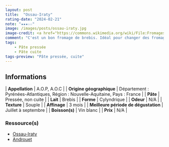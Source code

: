 ```yaml
---
layout: post
title:  "Ossau-Iraty"
rating-date: "2024-02-21"
note: "★★★☆☆"
image: /images/posts/ossau-iraty.jpg
image-credit: <a href="https://commons.wikimedia.org/wiki/File:Fromages_Ossau-Iraty_003.jpg">Jean Michel Etchecolonea</a>, <a href="https://creativecommons.org/licenses/by-sa/3.0">CC BY-SA 3.0</a>, via Wikimedia Commons
comment: "C'est un bon fromage de brebis. Idéal pour changer des fromages au lait de vache du type Comté. Il conviendra parfaitement en apéritif mais aussi sur un plateau de fromage. Je le trouve meilleur lorsqu'il est marié avec une confiture de cerise noire ! Au goût, je trouve qu'on perçoit des notes de noisette."
tags:
    - Pâte pressée
    - Pâte cuite
tags-preview: "Pâte pressée, cuite"
---
```


## Informations

| **Appellation** | A.O.P, A.O.C |
| **Origine géographique** | Département : Pyrénées-Atlantiques, Région : Nouvelle-Aquitaine, Pays : France    |
| **Pâte** | Pressée, non cuite |
| **Lait** | Brebis |
| **Forme** | Cylyndrique |
| **Odeur** | N/A |
| **Texture** | Souple |
| **Affinage** | 3 mois |
| **Meilleure période de dégustation** | Juillet à septembre |
| **Boisson(s)** | Vin blanc |
| **Prix** | N/A |

### Ressource(s)
* [Ossau-Iraty](https://www.ossau-iraty.fr)
* [Androuet](https://androuet.com/Ossau-Iraty-12.html)